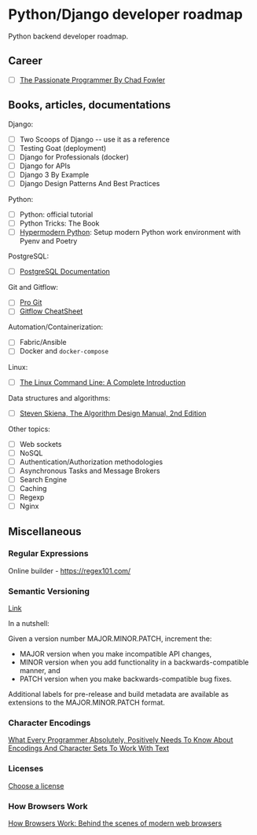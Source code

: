# Python/Django developer roadmap

Python backend developer roadmap.

## Career

- [ ] [The Passionate Programmer By Chad Fowler](https://www.amazon.com/Passionate-Programmer-Remarkable-Development-Pragmatic-ebook/dp/B00AYQNR5U)

## Books, articles, documentations

Django:
- [ ] Two Scoops of Django -- use it as a reference
- [ ] Testing Goat (deployment)
- [ ] Django for Professionals (docker) 
- [ ] Django for APIs
- [ ] Django 3 By Example
- [ ] Django Design Patterns And Best Practices

Python:
- [ ] Python: official tutorial
- [ ] Python Tricks: The Book
- [ ] [Hypermodern Python](https://cjolowicz.github.io/posts/hypermodern-python-01-setup/): Setup modern Python work environment with Pyenv and Poetry

PostgreSQL:
- [ ] [PostgreSQL Documentation](https://postgrespro.com/docs/postgresql/12/index)

Git and Gitflow:
- [ ] [Pro Git](https://git-scm.com/book/en/v2)
- [ ] [Gitflow CheatSheet](https://danielkummer.github.io/git-flow-cheatsheet/index.ru_RU.html)

Automation/Containerization:
- [ ] Fabric/Ansible
- [ ] Docker and `docker-compose`

Linux:
- [ ] [The Linux Command Line: A Complete Introduction](https://www.amazon.com/Linux-Command-Line-Complete-Introduction/dp/1593273894)

Data structures and algorithms:
- [ ] [Steven Skiena, The Algorithm Design Manual, 2nd Edition](http://www.algorist.com/)


Other topics:
- [ ] Web sockets
- [ ] NoSQL
- [ ] Authentication/Authorization methodologies
- [ ] Asynchronous Tasks and Message Brokers
- [ ] Search Engine
- [ ] Caching
- [ ] Regexp
- [ ] Nginx

## Miscellaneous

### Regular Expressions

Online builder - https://regex101.com/

### Semantic Versioning

[Link](https://semver.org/lang/ru/)

In a nutshell:

Given a version number MAJOR.MINOR.PATCH, increment the:

- MAJOR version when you make incompatible API changes,
- MINOR version when you add functionality in a backwards-compatible manner, and
- PATCH version when you make backwards-compatible bug fixes.

Additional labels for pre-release and build metadata are available as extensions to the MAJOR.MINOR.PATCH format.

### Character Encodings

[What Every Programmer Absolutely, Positively Needs To Know About Encodings And Character Sets To Work With Text](http://kunststube.net/encoding/#fn:7bitascii)

### Licenses

[Choose a license](https://choosealicense.com)

### How Browsers Work

[How Browsers Work: Behind the scenes of modern web browsers](https://www.html5rocks.com/ru/tutorials/internals/howbrowserswork/)
